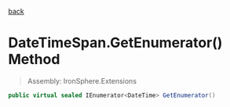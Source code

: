 ﻿

[back](/IronSphere.Extensions/types/DateTimeSpan)

# DateTimeSpan.GetEnumerator() Method

> Assembly: IronSphere.Extensions

```csharp
public virtual sealed IEnumerator<DateTime> GetEnumerator()
```



 
